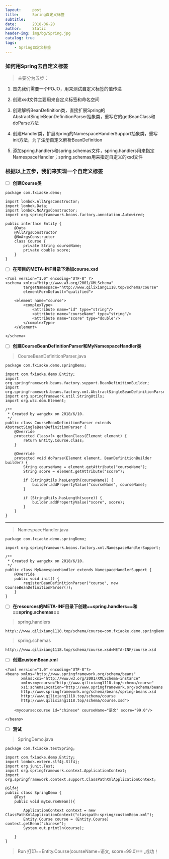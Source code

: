 ```yaml
---
layout:     post
title:      Spring自定义标签
subtitle:   
date:       2018-06-20
author:     Static
header-img: img/bg/Spring.jpg
catalog: true
tags:
    - Spring自定义标签
---
```


### 如何用Spring去自定义标签

> 主要分为五步：

1. 首先我们需要一个POJO，用来测试自定义标签的值传递

2. 创建xsd文件主要用来自定义标签和命名空间

3. 创建解析BeanDefinition类，直接扩展Spring的AbstractSingleBeanDefinitionParser抽象类，重写它的getBeanClass和doParse方法

4. 创建Handler类，扩展Spring的NamespaceHandlerSupport抽象类，重写init方法，为了注册自定义解析BeanDefinition

5. 添加spring.handlers和spring.schemas文件，spring.handlers用来指定NamespaceHandler；spring.schemas用来指定自定义的xsd文件

### 根据以上五步，我们来实现一个自定义标签

- [ ] **创建Course类**

```
package com.fxiaoke.demo;

import lombok.AllArgsConstructor;
import lombok.Data;
import lombok.NoArgsConstructor;
import org.springframework.beans.factory.annotation.Autowired;

public interface Entity {
    @Data
    @AllArgsConstructor
    @NoArgsConstructor
    class Course {
        private String courseName;
        private double score;
    }
}

```

- [ ] **在项目的META-INF目录下添加course.xsd**

```
<?xml version="1.0" encoding="UTF-8" ?>
<schema xmlns="http://www.w3.org/2001/XMLSchema"
        targetNamespace="http://www.qilixiang1118.top/schema/course"
        elementFormDefault="qualified">

    <element name="course">
        <complexType>
            <attribute name="id" type="string"/>
            <attribute name="courseName" type="string"/>
            <attribute name="score" type="double"/>
        </complexType>
    </element>

</schema>

```

- [ ] **创建CourseBeanDefinitionParser和MyNamespaceHandler类**


> CourseBeanDefinitionParser.java

```
package com.fxiaoke.demo.springDemo;

import com.fxiaoke.demo.Entity;
import org.springframework.beans.factory.support.BeanDefinitionBuilder;
import org.springframework.beans.factory.xml.AbstractSingleBeanDefinitionParser;
import org.springframework.util.StringUtils;
import org.w3c.dom.Element;

/**
 * Created by wangzhx on 2018/6/10.
 */
public class CourseBeanDefinitionParser extends AbstractSingleBeanDefinitionParser {
    @Override
    protected Class<?> getBeanClass(Element element) {
        return Entity.Course.class;
    }

    @Override
    protected void doParse(Element element, BeanDefinitionBuilder builder) {
        String courseName = element.getAttribute("courseName");
        String score = element.getAttribute("score");

        if (StringUtils.hasLength(courseName)) {
            builder.addPropertyValue("courseName", courseName);
        }

        if (StringUtils.hasLength(score)) {
            builder.addPropertyValue("score", score);
        }
    }
}

```

---

> NamespaceHandler.java

```
package com.fxiaoke.demo.springDemo;

import org.springframework.beans.factory.xml.NamespaceHandlerSupport;

/**
 * Created by wangzhx on 2018/6/10.
 */
public class MyNamespaceHandler extends NamespaceHandlerSupport {
    @Override
    public void init() {
        registerBeanDefinitionParser("course", new CourseBeanDefinitionParser());
    }
}

```

- [ ] **在resources的META-INF目录下创建==spring.handlers==和==spring.schemas==**

> spring.handlers

```
http\://www.qilixiang1118.top/schema/course=com.fxiaoke.demo.springDemo.MyNamespaceHandler
```

> spring.schemas

```
http\://www.qilixiang1118.top/schema/course.xsd=META-INF/course.xsd
```

- [ ] **创建customBean.xml**

```
<?xml version="1.0" encoding="UTF-8"?>
<beans xmlns="http://www.springframework.org/schema/beans"
       xmlns:xsi="http://www.w3.org/2001/XMLSchema-instance"
       xmlns:mycourse="http://www.qilixiang1118.top/schema/course"
       xsi:schemaLocation="http://www.springframework.org/schema/beans
       http://www.springframework.org/schema/beans/spring-beans.xsd
       http://www.qilixiang1118.top/schema/course
       http://www.qilixiang1118.top/schema/course.xsd">

    <mycourse:course id="chinese" courseName="语文" score="99.0"/>

</beans>
```

- [ ] **测试**

> SpringDemo.java

```
package com.fxiaoke.testSpring;

import com.fxiaoke.demo.Entity;
import lombok.extern.slf4j.Slf4j;
import org.junit.Test;
import org.springframework.context.ApplicationContext;
import org.springframework.context.support.ClassPathXmlApplicationContext;

@Slf4j
public class SpringDemo {
    @Test
    public void myCourseBean(){

        ApplicationContext context = new ClassPathXmlApplicationContext("classpath:spring/customBean.xml");
        Entity.Course course = (Entity.Course) context.getBean("chinese");
        System.out.println(course);

    }
}

```

> Run 打印==Entity.Course(courseName=语文, score=99.0)== ,成功！
